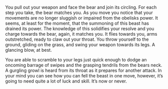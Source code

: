 You pull out your weapon and face the bear and join its circling. For each step you take, the bear matches you. As you move you notice that your movements are no longer sluggish or impaired from the obelisks power. It seems, at least for the moment, that the summoning of this beast has drained its power. The knowledge of this solidifies your resolve and you charge towards the bear, again, it matches you. It flies towards you, arms outstretched, ready to claw out your throat. You throw yourself to the ground, gliding on the grass, and swing your weapon towards its legs. A glancing blow, at best.

You are able to scramble to your legs just quick enough to dodge an oncoming barrage of swipes and the grasping tendrils from the bears neck. A gurgling growl is heard from its throat as it prepares for another attack. In your mind you can see how you can fell the beast in one move, however, it’s going to need quite a lot of luck and skill. It’s now or never.
